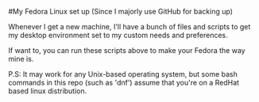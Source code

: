 #My Fedora Linux set up (Since I majorly use GitHub for backing up)

Whenever I get a new machine, I'll have a bunch of files and scripts to get my desktop environment set to my custom needs and preferences.

If want to, you can run these scripts above to make your Fedora the way mine is.

P.S: It may work for any Unix-based operating system, but some bash commands in this repo (such as 'dnf') assume that you're on a RedHat based linux distribution.

